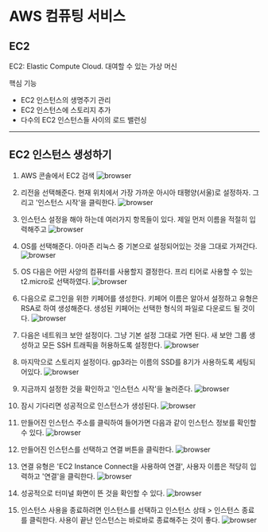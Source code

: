 # AWS 컴퓨팅 서비스

## EC2

EC2: Elastic Compute Cloud. 대여할 수 있는 가상 머신

핵심 기능
- EC2 인스턴스의 생명주기 관리
- EC2 인스턴스에 스토리지 추가
- 다수의 EC2 인스턴스들 사이의 로드 밸런싱

---

## EC2 인스턴스 생성하기

1. AWS 콘솔에서 EC2 검색 
![browser](./browser-27.png)

2. 리전을 선택해준다. 현재 위치에서 가장 가까운 아시아 태평양(서울)로 설정하자. 그리고 '인스턴스 시작'을 클릭한다.
![browser](./browser-28.png)
 
3. 인스턴스 설정을 해야 하는데 여러가지 항목들이 있다. 제일 먼저 이름을 적절히 입력해주고
![browser](./browser-29.png)

4. OS를 선택해준다. 아마존 리눅스 중 기본으로 설정되어있는 것을 그대로 가져간다.
![browser](./browser-30.png) 

5. OS 다음은 어떤 사양의 컴퓨터를 사용할지 결정한다. 프리 티어로 사용할 수 있는 t2.micro로 선택하였다.
![browser](./browser-31.png)

6. 다음으로 로그인을 위한 키페어를 생성한다. 키페어 이름은 알아서 설정하고 유형은 RSA로 하여 생성해준다. 생성된 키페어는 선택한 형식의 파일로 다운로드 될 것이다.
![browser](./browser-32.png)

7. 다음은 네트워크 보안 설정이다. 그냥 기본 설정 그대로 가면 된다. 새 보안 그룹 생성하고 모든 SSH 트래픽을 허용하도록 설정한다. 
![browser](./browser-33.png)

8. 마지막으로 스토리지 설정이다. gp3라는 이름의 SSD를 8기가 사용하도록 세팅되어있다.
![browser](./browser-34.png)

9. 지금까지 설정한 것을 확인하고 '인스턴스 시작'을 눌러준다.
![browser](./browser-35.png)

10. 잠시 기다리면 성공적으로 인스턴스가 생성된다.
![browser](./browser-36.png)

11. 만들어진 인스턴스 주소를 클릭하여 들어가면 다음과 같이 인스턴스 정보를 확인할 수 있다. 
![browser](./browser-37.png)

12. 만들어진 인스턴스를 선택하고 연결 버튼을 클릭한다.
![browser](./browser-38.png)

13. 연결 유형은 'EC2 Instance Connect을 사용하여 연결', 사용자 이름은 적당히 입력하고 '연결'을 클릭한다.
![browser](./browser-39.png)

14. 성공적으로 터미널 화면이 뜬 것을 확인할 수 있다.
![browser](./browser-40.png)

15. 인스턴스 사용을 종료하려면 인스턴스를 선택하고 인스턴스 상태 > 인스턴스 종료를 클릭한다. 사용이 끝난 인스턴스는 바로바로 종료해주는 것이 좋다.
![browser](./browser-41.png)
